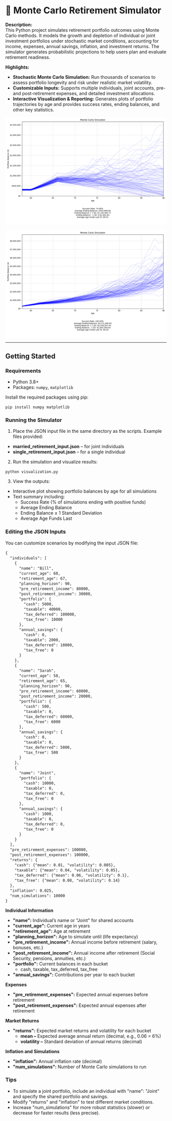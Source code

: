 # 💸 Monte Carlo Retirement Simulator

**Description:**  
This Python project simulates retirement portfolio outcomes using Monte Carlo methods. It models the growth and depletion of individual or joint investment portfolios under stochastic market conditions, accounting for income, expenses, annual savings, inflation, and investment returns. The simulator generates probabilistic projections to help users plan and evaluate retirement readiness.  

**Highlights:**  
- **Stochastic Monte Carlo Simulation:** Run thousands of scenarios to assess portfolio longevity and risk under realistic market volatility.  
- **Customizable Inputs:** Supports multiple individuals, joint accounts, pre- and post-retirement expenses, and detailed investment allocations.  
- **Interactive Visualization & Reporting:** Generates plots of portfolio trajectories by age and provides success rates, ending balances, and other key statistics.

![Monte Carlo Simulation Screenshot - Married](./screenshots/married.png)

![Monte Carlo Simulation Screenshot - Single](./screenshots/single.png)

---

## Getting Started

### Requirements
- Python 3.8+  
- Packages: `numpy`, `matplotlib`  

Install the required packages using pip:  
```
pip install numpy matplotlib
```

### Running the Simulator

1.	Place the JSON input file in the same directory as the scripts. Example files provided:
- **married_retirement_input.json** – for joint individuals
- **single_retirement_input.json** – for a single individual

2.	Run the simulation and visualize results:
```
python visualization.py
```

3.	View the outputs:
- Interactive plot showing portfolio balances by age for all simulations
- Text summary including:
	- Success Rate (% of simulations ending with positive funds)
  	- Average Ending Balance
	- Ending Balance ± 1 Standard Deviation
  	- Average Age Funds Last

### Editing the JSON Inputs

You can customize scenarios by modifying the input JSON file:

```
{
  "individuals": [
    {
      "name": "Bill",
      "current_age": 60,
      "retirement_age": 67,
      "planning_horizon": 90,
      "pre_retirement_income": 80000,
      "post_retirement_income": 30000,
      "portfolio": {
        "cash": 5000,
        "taxable": 40000,
        "tax_deferred": 100000,
        "tax_free": 10000
      },
      "annual_savings": {
        "cash": 0,
        "taxable": 2000,
        "tax_deferred": 10000,
        "tax_free": 0
      }
    },
    {
      "name": "Sarah",
      "current_age": 58,
      "retirement_age": 65,
      "planning_horizon": 90,
      "pre_retirement_income": 60000,
      "post_retirement_income": 20000,
      "portfolio": {
        "cash": 500,
        "taxable": 0,
        "tax_deferred": 60000,
        "tax_free": 6000
      },
      "annual_savings": {
        "cash": 0,
        "taxable": 0,
        "tax_deferred": 5000,
        "tax_free": 500
      }
    },
    {
      "name": "Joint",
      "portfolio": {
        "cash": 10000,
        "taxable": 0,
        "tax_deferred": 0,
        "tax_free": 0
      },
      "annual_savings": {
        "cash": 1000,
        "taxable": 0,
        "tax_deferred": 0,
        "tax_free": 0
      }
    }
  ],
  "pre_retirement_expenses": 100000,
  "post_retirement_expenses": 100000,
  "returns": {
    "cash": {"mean": 0.01, "volatility": 0.005},
    "taxable": {"mean": 0.04, "volatility": 0.05},
    "tax_deferred": {"mean": 0.06, "volatility": 0.1},
    "tax_free": {"mean": 0.08, "volatility": 0.14}
  },
  "inflation": 0.025,
  "num_simulations": 10000
}
```

**Individual Information**
- **"name":** Individual’s name or "Joint" for shared accounts
- **"current_age":** Current age in years
- **"retirement_age":** Age at retirement
- **"planning_horizon":** Age to simulate until (life expectancy)
- **"pre_retirement_income":** Annual income before retirement (salary, bonuses, etc.)
- **"post_retirement_income":** Annual income after retirement (Social Security, pensions, annuities, etc.)
- **"portfolio":** Current balances in each bucket
	- cash, taxable, tax_deferred, tax_free
- **"annual_savings":** Contributions per year to each bucket

**Expenses**
- **"pre_retirement_expenses":** Expected annual expenses before retirement
- **"post_retirement_expenses":** Expected annual expenses after retirement

**Market Returns**
- **"returns":** Expected market returns and volatility for each bucket
	- **mean –** Expected average annual return (decimal, e.g., 0.06 = 6%)
	- **volatility –** Standard deviation of annual returns (decimal)

**Inflation and Simulations**
- **"inflation":** Annual inflation rate (decimal)
- **"num_simulations":** Number of Monte Carlo simulations to run

### Tips ###
- To simulate a joint portfolio, include an individual with "name": "Joint" and specify the shared portfolio and savings.
- Modify "returns" and "inflation" to test different market conditions.
- Increase "num_simulations" for more robust statistics (slower) or decrease for faster results (less precise).
